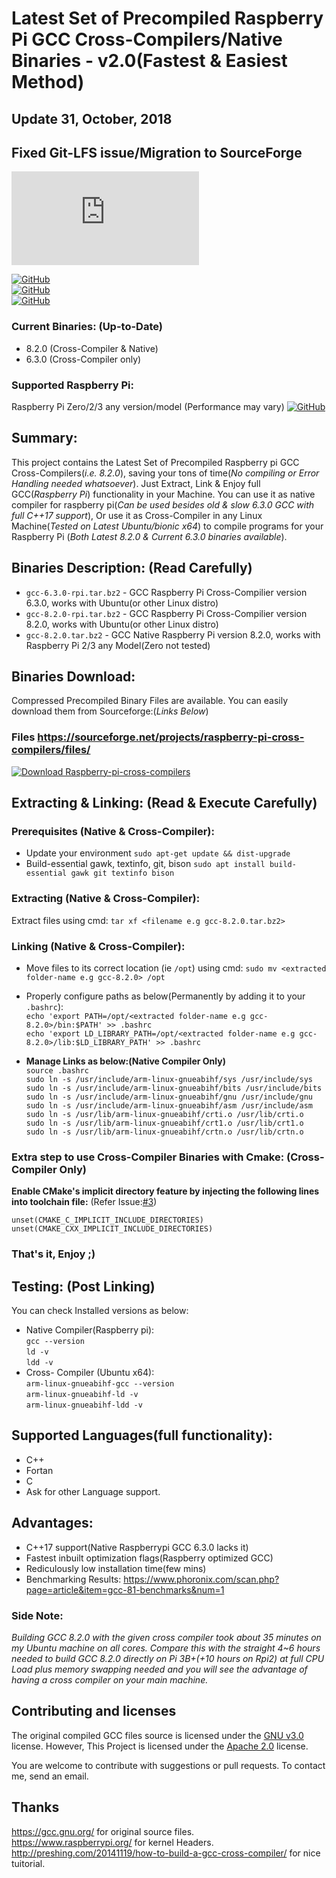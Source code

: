 # Latest Set of Precompiled Raspberry Pi GCC Cross-Compilers/Native Binaries - v2.0(Fastest & Easiest Method)
## Update 31, October, 2018
## Fixed Git-LFS issue/Migration to SourceForge

[![Download Raspberry-pi-cross-compilers](https://sourceforge.net/sflogo.php?type=16&group_id=3021982)](https://sourceforge.net/p/raspberry-pi-cross-compilers/)

  
  

[![GitHub](https://img.shields.io/badge/GCC-v8.2.0-orange.svg?style=for-the-badge)](https://github.com/abhiTronix/raspberry-pi-cross-compilers)  
[![GitHub](https://img.shields.io/badge/Platform-Raspberry%20Pi%202%2F3%20%7C%20Linux%20(x32%2Fx64)-yellow.svg?style=for-the-badge)](https://github.com/abhiTronix/raspberry-pi-cross-compilers)  
[![GitHub](https://img.shields.io/badge/FileStatus-Available-green.svg?style=for-the-badge)](https://github.com/abhiTronix/raspberry-pi-cross-compilers)  

### Current Binaries: (Up-to-Date)
- 8.2.0 (Cross-Compiler & Native)
- 6.3.0 (Cross-Compiler only)

### Supported Raspberry Pi:
Raspberry Pi Zero/2/3 any version/model (Performance may vary) <t>[![GitHub](https://img.shields.io/badge/Raspberry%20Pi%20Zero-Not%20Tested-red.svg)](https://github.com/abhiTronix/raspberry-pi-cross-compilers)

## Summary:
This project contains the Latest Set of Precompiled Raspberry pi GCC Cross-Compilers(*i.e. 8.2.0*), saving your tons of time(*No compiling or Error Handling needed whatsoever*). Just Extract, Link & Enjoy full GCC(*Raspberry Pi*) functionality in your Machine. You can use it as native compiler for raspberry pi(*Can be used besides old & slow 6.3.0 GCC with full C++17 support*), Or use it as Cross-Compiler in any Linux Machine(*Tested on Latest Ubuntu/bionic x64*) to compile programs for your Raspberry Pi (*Both Latest 8.2.0 & Current 6.3.0 binaries available*).

## Binaries Description: (Read Carefully)
- `gcc-6.3.0-rpi.tar.bz2` - GCC Raspberry Pi Cross-Compilier version 6.3.0, works with Ubuntu(or other Linux distro)
- `gcc-8.2.0-rpi.tar.bz2` - GCC Raspberry Pi Cross-Compilier version 8.2.0, works with Ubuntu(or other Linux distro)
- `gcc-8.2.0.tar.bz2` - GCC Native Raspberry Pi version 8.2.0, works with Raspberry Pi 2/3 any Model(Zero not tested)

## Binaries Download:
Compressed Precompiled Binary Files are available.
You can easily download them from Sourceforge:(_Links Below_)  
### Files https://sourceforge.net/projects/raspberry-pi-cross-compilers/files/  
[![Download Raspberry-pi-cross-compilers](https://a.fsdn.com/con/app/sf-download-button)](https://sourceforge.net/projects/raspberry-pi-cross-compilers/files/latest/download)



## Extracting & Linking: (Read & Execute Carefully)
### Prerequisites (Native & Cross-Compiler):
- Update your environment `sudo apt-get update && dist-upgrade`
- Build-essential gawk, textinfo, git, bison `sudo apt install build-essential gawk git textinfo bison`

### Extracting  (Native & Cross-Compiler):
Extract files using cmd: `tar xf <filename e.g gcc-8.2.0.tar.bz2>`

### Linking  (Native & Cross-Compiler):
- Move files to its correct location (ie `/opt`) using cmd: `sudo mv <extracted folder-name e.g gcc-8.2.0> /opt`
- Properly configure paths as below(Permanently by adding it to your `.bashrc`):  
`echo 'export PATH=/opt/<extracted folder-name e.g gcc-8.2.0>/bin:$PATH' >> .bashrc`  
`echo 'export LD_LIBRARY_PATH=/opt/<extracted folder-name e.g gcc-8.2.0>/lib:$LD_LIBRARY_PATH' >> .bashrc`  

 - **Manage Links as below:(Native Compiler Only)**  
 `source .bashrc`   
 `sudo ln -s /usr/include/arm-linux-gnueabihf/sys /usr/include/sys`   
 `sudo ln -s /usr/include/arm-linux-gnueabihf/bits /usr/include/bits`   
 `sudo ln -s /usr/include/arm-linux-gnueabihf/gnu /usr/include/gnu`   
 `sudo ln -s /usr/include/arm-linux-gnueabihf/asm /usr/include/asm`   
 `sudo ln -s /usr/lib/arm-linux-gnueabihf/crti.o /usr/lib/crti.o`   
 `sudo ln -s /usr/lib/arm-linux-gnueabihf/crt1.o /usr/lib/crt1.o`   
 `sudo ln -s /usr/lib/arm-linux-gnueabihf/crtn.o /usr/lib/crtn.o`   
 
### Extra step to use Cross-Compiler Binaries with Cmake: (Cross-Compiler Only) 
**Enable CMake's implicit directory feature by injecting the following lines into toolchain file:** (Refer Issue:[#3](https://github.com/abhiTronix/raspberry-pi-cross-compilers/issues/3#issuecomment-453117354)) 
```
unset(CMAKE_C_IMPLICIT_INCLUDE_DIRECTORIES)
unset(CMAKE_CXX_IMPLICIT_INCLUDE_DIRECTORIES)
 ```
 
 ### That's it, Enjoy ;)
 
 ## Testing: (Post Linking)
 You can check Installed versions as below:
 - Native Compiler(Raspberry pi):  
 `gcc --version`  
 `ld -v`  
 `ldd -v`  
 - Cross- Compiler (Ubuntu x64):  
 `arm-linux-gnueabihf-gcc --version`  
 `arm-linux-gnueabihf-ld -v`  
 `arm-linux-gnueabihf-ldd -v`  
 
## Supported Languages(full functionality):
- C++
- Fortan
- C
- Ask for other Language support.

## Advantages:
- C++17 support(Native Raspberrypi GCC 6.3.0 lacks it)
- Fastest inbuilt optimization flags(Raspberry optimized GCC)
- Rediculously low installation time(few mins)
- Benchmarking Results: https://www.phoronix.com/scan.php?page=article&item=gcc-81-benchmarks&num=1

### Side Note: 
*Building GCC 8.2.0 with the given cross compiler took about 35 minutes on my Ubuntu machine on all cores. Compare this with the straight 4~6 hours needed to build GCC 8.2.0 directly on Pi 3B+(+10 hours on Rpi2) at full CPU Load plus memory swapping needed and you will see the advantage of having a cross compiler on your main machine.*
 
## Contributing and licenses
The original compiled GCC files source is licensed under the [GNU v3.0](https://www.gnu.org/licenses/gpl-3.0.en.html) license. However, This Project is licensed under the [Apache 2.0](https://github.com/abhiTronix/raspberry-pi-cross-compilers/blob/master/LICENSE) license.

You are welcome to contribute with suggestions or pull requests. To contact me, send an email.
 
## Thanks
https://gcc.gnu.org/ for original source files.   
https://www.raspberrypi.org/ for kernel Headers.   
http://preshing.com/20141119/how-to-build-a-gcc-cross-compiler/ for nice tuitorial.   
